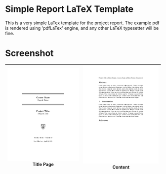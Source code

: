 # Simple Report LaTeX Template

This is a very simple LaTex template for the project report. The example pdf is rendered using 'pdfLaTex' engine, and any other LaTeX typesetter will be fine.

# Screenshot

|![Title Page](https://github.com/mirerfangheibi/Simple-Report-LaTeX-Template/raw/master/screenshot/screenshot%201.jpg)Title Page|  ![Content](https://github.com/mirerfangheibi/Simple-Report-LaTeX-Template/raw/master/screenshot/screenshot%202.jpg)Content|
|--|--|
